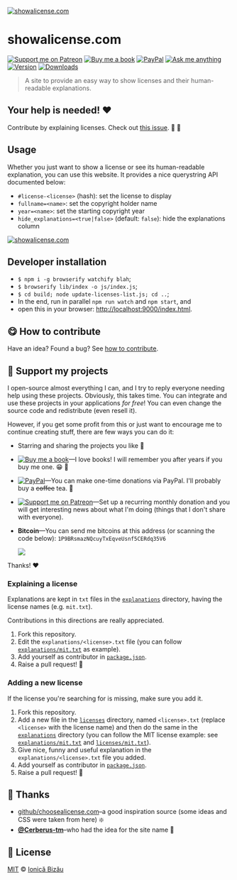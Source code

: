 <!-- Please do not edit this file. Edit the `blah` field in the `package.json` instead. If in doubt, open an issue. -->


[![showalicense.com](http://i.imgur.com/DEYIE8P.png)](http://showalicense.com/)

# showalicense.com

 [![Support me on Patreon][badge_patreon]][patreon] [![Buy me a book][badge_amazon]][amazon] [![PayPal][badge_paypal_donate]][paypal-donations] [![Ask me anything](https://img.shields.io/badge/ask%20me-anything-1abc9c.svg)](https://github.com/IonicaBizau/ama) [![Version](https://img.shields.io/npm/v/showalicense.com.svg)](https://www.npmjs.com/package/showalicense.com) [![Downloads](https://img.shields.io/npm/dt/showalicense.com.svg)](https://www.npmjs.com/package/showalicense.com)

> A site to provide an easy way to show licenses and their human-readable explanations.

## Your help is needed! :heart:

Contribute by explaining licenses. Check out [this issue](https://github.com/IonicaBizau/showalicense.com/issues/1). :memo: :book:

## Usage

Whether you just want to show a license or see its human-readable explanation, you can use this website. It provides a nice querystring API documented below:


 - `#license-<license>` (hash): set the license to display
 - `fullname=<name>`: set the copyright holder name
 - `year=<name>`: set the starting copyright year
 - `hide_explanations=<true|false>` (default: `false`): hide the explanations column


[![showalicense.com](http://i.imgur.com/AB42LJo.png)](http://showalicense.com/)

## Developer installation

- `$ npm i -g browserify watchify blah`;
- `$ browserify lib/index -o js/index.js`;
- `$ cd build; node update-licenses-list.js; cd ..`;
- In the end, run in parallel `npm run watch` and `npm start`, and
- open this in your browser: [http://localhost:9000/index.html](http://localhost:9000/index.html).

## :yum: How to contribute
Have an idea? Found a bug? See [how to contribute][contributing].


## :sparkling_heart: Support my projects

I open-source almost everything I can, and I try to reply everyone needing help using these projects. Obviously,
this takes time. You can integrate and use these projects in your applications *for free*! You can even change the source code and redistribute (even resell it).

However, if you get some profit from this or just want to encourage me to continue creating stuff, there are few ways you can do it:

 - Starring and sharing the projects you like :rocket:
 - [![Buy me a book][badge_amazon]][amazon]—I love books! I will remember you after years if you buy me one. :grin: :book:
 - [![PayPal][badge_paypal]][paypal-donations]—You can make one-time donations via PayPal. I'll probably buy a ~~coffee~~ tea. :tea:
 - [![Support me on Patreon][badge_patreon]][patreon]—Set up a recurring monthly donation and you will get interesting news about what I'm doing (things that I don't share with everyone).
 - **Bitcoin**—You can send me bitcoins at this address (or scanning the code below): `1P9BRsmazNQcuyTxEqveUsnf5CERdq35V6`

    ![](https://i.imgur.com/z6OQI95.png)

Thanks! :heart:


### Explaining a license

Explanations are kept in `txt` files in the [`explanations`](/explanations) directory, having the license names (e.g. `mit.txt`).


Contributions in this directions are really appreciated.


 1. Fork this repository.
 2. Edit the `explanations/<license>.txt` file (you can follow [`explanations/mit.txt`](/explanations/mit.txt) as example).
 3. Add yourself as contributor in [`package.json`](/package.json).
 4. Raise a pull request! :tada:

### Adding a new license

If the license you're searching for is missing, make sure you add it.


 1. Fork this repository.
 2. Add a new file in the [`licenses`](/licenses) directory, named `<license>.txt` (replace `<license>` with the license name) and then do the same in the [`explanations`](/explanations) directory (you can follow the MIT license example: see [`explanations/mit.txt`](/explanations/mit.txt) and [`licenses/mit.txt`](/licenses/mit.txt)).
 3. Give nice, funny and useful explanation in the `explanations/<license>.txt` file you added.
 4. Add yourself as contributor in [`package.json`](/package.json).
 5. Raise a pull request! :tada:


## :cake: Thanks

 - [github/choosealicense.com](https://github.com/github/choosealicense.com)–a good inspiration source (some ideas and CSS were taken from here) :sparkle:
 - [**@Cerberus-tm**](https://github.com/Cerberus-tm)–who had the idea for the site name :cake:



## :scroll: License

[MIT][license] © [Ionică Bizău][website]

[badge_patreon]: http://ionicabizau.github.io/badges/patreon.svg
[badge_amazon]: http://ionicabizau.github.io/badges/amazon.svg
[badge_paypal]: http://ionicabizau.github.io/badges/paypal.svg
[badge_paypal_donate]: http://ionicabizau.github.io/badges/paypal_donate.svg
[patreon]: https://www.patreon.com/ionicabizau
[amazon]: http://amzn.eu/hRo9sIZ
[paypal-donations]: https://www.paypal.com/cgi-bin/webscr?cmd=_s-xclick&hosted_button_id=RVXDDLKKLQRJW
[donate-now]: http://i.imgur.com/6cMbHOC.png

[license]: http://showalicense.com/?fullname=Ionic%C4%83%20Biz%C4%83u%20%3Cbizauionica%40gmail.com%3E%20(https%3A%2F%2Fionicabizau.net)&year=2015#license-mit
[website]: https://ionicabizau.net
[contributing]: /CONTRIBUTING.md
[docs]: /DOCUMENTATION.md
